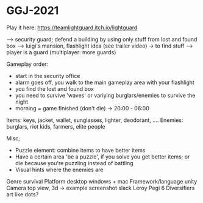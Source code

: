 # GGJ-2021

Play it here: https://teamlightguard.itch.io/lightguard

--> security guard; defend a building by using only stuff from lost and found box
--> luigi's mansion, flashlight idea (see trailer video) -> to find stuff
--> player is a guard (multiplayer: more guards)

Gameplay order:
- start in the security office
- alarm goes off, you walk to the main gameplay area with your flashlight
- you find the lost and found box
- you need to survive 'waves' or variying burglars/enemies to survive the night
- morning = game finished (don't die) -> 20:00 - 06:00

Items: keys, jacket, wallet, sunglasses, lighter, deodorant, ....
Enemies: burglars, riot kids, farmers, elite people

Misc;
- Puzzle element: combine items to have better items 
- Have a certain area 'be a puzzle', if you solve you get better items; or die because you're puzzling instead of battling
- Visual hints where the enemies are

Genre			survival
Platform		desktop windows + mac
Framework/language	unity
Camera		top view, 3d -> example screenshot slack Leroy
Pegi			6
Diversifiers		art like dots?
